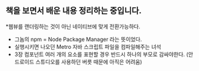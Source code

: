 
## 책을 보면서 배운 내용 정리하는 중입니다.

*웹뷰를 랜더링하는 것이 아닌 네이티브에 맞게 전환가능하다.
* 그놈의 npm = Node Package Manager 라는 뜻이었다.
* 실행시키면 나오던 Metro 자바 스크립트 파일을 컴파일해주는 녀석
* 3장 컴포넌트
    여러 개의 요소를 표현할 경우 반드시 하나의 부모로 감싸야한다. (안드로이드 스튜디오를 사용하던 버릇 때문에 아직은 어려움)


